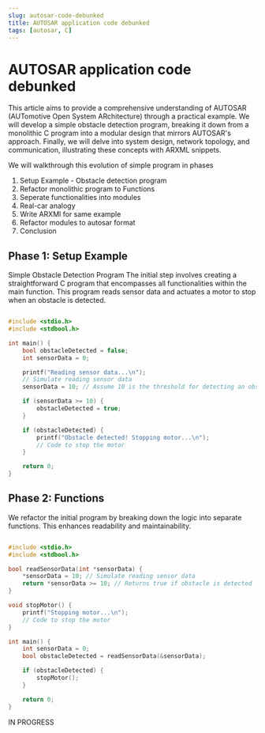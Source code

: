 ```yaml
---
slug: autosar-code-debunked
title: AUTOSAR application code debunked
tags: [autosar, C]
---
```


# AUTOSAR application code debunked

This article aims to provide a comprehensive understanding of AUTOSAR (AUTomotive Open System ARchitecture) through a practical example. We will develop a simple obstacle detection program, breaking it down from a monolithic C program into a modular design that mirrors AUTOSAR's approach. Finally, we will delve into system design, network topology, and communication, illustrating these concepts with ARXML snippets.

We will walkthrough this evolution of simple program in phases

  1. Setup Example - Obstacle detection program
  2. Refactor monolithic program to Functions
  3. Seperate functionalities into modules
  4. Real-car analogy
  6. Write ARXMl for same example
  5. Refactor modules to autosar format
  6. Conclusion

## Phase 1: Setup Example
Simple Obstacle Detection Program
The initial step involves creating a straightforward C program that encompasses all functionalities within the main function. This program reads sensor data and actuates a motor to stop when an obstacle is detected.

```C

#include <stdio.h>
#include <stdbool.h>

int main() {
    bool obstacleDetected = false;
    int sensorData = 0;

    printf("Reading sensor data...\n");
    // Simulate reading sensor data
    sensorData = 10; // Assume 10 is the threshold for detecting an obstacle

    if (sensorData >= 10) {
        obstacleDetected = true;
    }

    if (obstacleDetected) {
        printf("Obstacle detected! Stopping motor...\n");
        // Code to stop the motor
    }

    return 0;
}
```

## Phase 2: Functions
We refactor the initial program by breaking down the logic into separate functions. This enhances readability and maintainability.

```C

#include <stdio.h>
#include <stdbool.h>

bool readSensorData(int *sensorData) {
    *sensorData = 10; // Simulate reading sensor data
    return *sensorData >= 10; // Returns true if obstacle is detected
}

void stopMotor() {
    printf("Stopping motor...\n");
    // Code to stop the motor
}

int main() {
    int sensorData = 0;
    bool obstacleDetected = readSensorData(&sensorData);

    if (obstacleDetected) {
        stopMotor();
    }

    return 0;
}

```

IN PROGRESS

